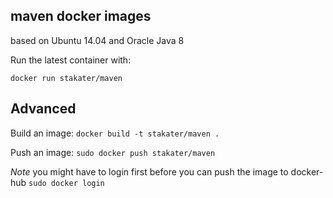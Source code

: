 ## maven docker images

based on Ubuntu 14.04 and Oracle Java 8

Run the latest container with:

`docker run stakater/maven`

## Advanced

Build an image:
`docker build -t stakater/maven .`

Push an image:
`sudo docker push stakater/maven`

_Note_ you might have to login first before you can push the image to docker-hub `sudo docker login`